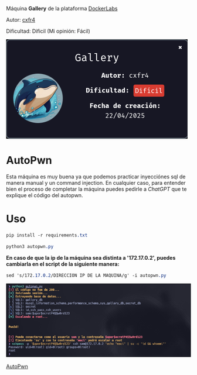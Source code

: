 Máquina **Gallery** de la plataforma [DockerLabs](https://dockerlabs.es/)

Autor: [cxfr4](https://cxfr4.vercel.app/)

Dificultad: Dificil (Mi opinión: Fácil)

![Gallery](images/gallery/Gallery.png)

# AutoPwn

Esta máquina es muy buena ya que podemos practicar inyecciónes sql de manera manual y un command injection. En cualquier caso, para entender bien el proceso de completar la máquina puedes pedirle a *ChatGPT* que te explique el código del autopwn.

# Uso

```css
pip install -r requirements.txt
```

```css
python3 autopwn.py
```

**En caso de que la ip de la máquina sea distinta a '172.17.0.2', puedes cambiarla en el script de la siguiente manera:**

```css
sed 's/172.17.0.2/DIRECCION IP DE LA MAQUINA/g' -i autopwn.py
```



![AutoPwn](images/gallery/autopwn.png)



[AutoPwn](https://github.com/maciferna/gitbook/blob/main/writeups/dockerlabs/scripts/gallery/autopwn.py)
